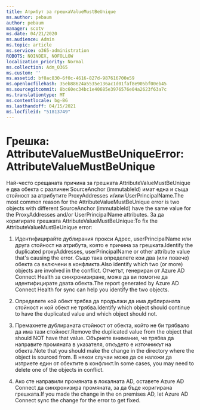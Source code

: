 ```yaml
---
title: Атрибут за грешкаValueMustBeUnique
ms.author: pebaum
author: pebaum
manager: scotv
ms.date: 04/21/2020
ms.audience: Admin
ms.topic: article
ms.service: o365-administration
ROBOTS: NOINDEX, NOFOLLOW
localization_priority: Normal
ms.collection: Adm_O365
ms.custom: ''
ms.assetid: bf8ac830-6f0c-4616-827d-987616700e59
ms.openlocfilehash: 35eb88624a5535e136ac1d01faf8e905bf00eb45
ms.sourcegitcommit: 8bc60ec34bc1e40685e3976576e04a2623f63a7c
ms.translationtype: MT
ms.contentlocale: bg-BG
ms.lasthandoff: 04/15/2021
ms.locfileid: "51813749"
---
```

# <a name="error-attributevaluemustbeunique"></a><span data-ttu-id="45366-102">Грешка: AttributeValueMustBeUnique</span><span class="sxs-lookup"><span data-stu-id="45366-102">Error: AttributeValueMustBeUnique</span></span>

<span data-ttu-id="45366-103">Най-често срещаната причина за грешката AttributeValueMustBeUnique е два обекта с различен SourceAnchor (immutableId) имат една и съща стойност за атрибутите ProxyAddresses и/или UserPrincipalName.</span><span class="sxs-lookup"><span data-stu-id="45366-103">The most common reason for the AttributeValueMustBeUnique error is two objects with different SourceAnchor (immutableId) have the same value for the ProxyAddresses and/or UserPrincipalName attributes.</span></span> <span data-ttu-id="45366-104">За да коригирате грешката AttributeValueMustBeUnique:</span><span class="sxs-lookup"><span data-stu-id="45366-104">To fix the AttributeValueMustBeUnique error:</span></span>
  
1. <span data-ttu-id="45366-105">Идентифицирайте дублирания прокси Адрес, userPrincipalName или друга стойност на атрибута, която е причина за грешката.</span><span class="sxs-lookup"><span data-stu-id="45366-105">Identify the duplicated proxyAddresses, userPrincipalName or other attribute value that's causing the error.</span></span> <span data-ttu-id="45366-106">Също така определете кои два (или повече) обекта са включени в конфликта.</span><span class="sxs-lookup"><span data-stu-id="45366-106">Also identify which two (or more) objects are involved in the conflict.</span></span> <span data-ttu-id="45366-107">Отчетът, генериран от Azure AD Connect Health за синхронизиране, може да ви помогне да идентифицирате двата обекта.</span><span class="sxs-lookup"><span data-stu-id="45366-107">The report generated by Azure AD Connect Health for sync can help you identify the two objects.</span></span>
    
2. <span data-ttu-id="45366-108">Определете кой обект трябва да продължи да има дублираната стойност и кой обект не трябва.</span><span class="sxs-lookup"><span data-stu-id="45366-108">Identify which object should continue to have the duplicated value and which object should not.</span></span>
    
3. <span data-ttu-id="45366-109">Премахнете дублираната стойност от обекта, който не би трябвало да има тази стойност.</span><span class="sxs-lookup"><span data-stu-id="45366-109">Remove the duplicated value from the object that should NOT have that value.</span></span> <span data-ttu-id="45366-110">Обърнете внимание, че трябва да направите промяната в указателя, откъдето е източникът на обекта.</span><span class="sxs-lookup"><span data-stu-id="45366-110">Note that you should make the change in the directory where the object is sourced from.</span></span> <span data-ttu-id="45366-111">В някои случаи може да се наложи да изтриете един от обектите в конфликт.</span><span class="sxs-lookup"><span data-stu-id="45366-111">In some cases, you may need to delete one of the objects in conflict.</span></span>
    
4. <span data-ttu-id="45366-112">Ако сте направили промяната в локалната AD, оставете Azure AD Connect да синхронизира промяната, за да бъде коригирана грешката.</span><span class="sxs-lookup"><span data-stu-id="45366-112">If you made the change in the on premises AD, let Azure AD Connect sync the change for the error to get fixed.</span></span>
    

